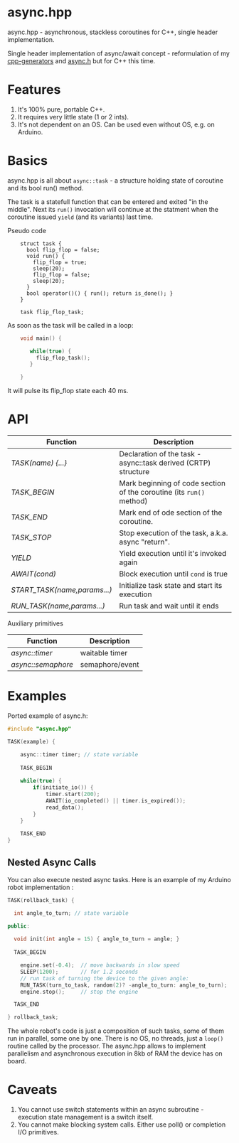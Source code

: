 # async.hpp
async.hpp - asynchronous, stackless coroutines for C++, single header implementation. 

Single header implementation of async/await concept - reformulation of my [cpp-generators](https://github.com/c-smile/cpp-generators) and [async.h](https://github.com/naasking/async.h) but for C++ this time.

# Features

1. It's 100% pure, portable C++.
2. It requires very little state (1 or 2 ints).
3. It's not dependent on an OS. Can be used even without OS, e.g. on Arduino.

# Basics

async.hpp is all about `async::task` - a structure holding state of coroutine and its bool run() method. 

The task is a statefull function that can be entered and exited "in the middle". Next its `run()` invocation will continue at the statment when the coroutine issued `yield` (and its variants) last time.

Pseudo code

```
    struct task {
      bool flip_flop = false;
      void run() {
        flip_flop = true;
        sleep(20);
        flip_flop = false;
        sleep(20);
      }
      bool operator()() { run(); return is_done(); }
    }

    task flip_flop_task;
```
As soon as the task will be called in a loop:

```C++
    void main() {

       while(true) {
         flip_flop_task();
       }

    }
```

It will pulse its flip_flop state each 40 ms. 


# API

Function|Description
--------|-----------
*TASK(name) {...}*|Declaration of the task - async::task derived (CRTP) structure
*TASK_BEGIN*|Mark beginning of code section of the coroutine (its `run()` method)
*TASK_END*|Mark end of ode section of the coroutine.
*TASK_STOP*|Stop execution of the task, a.k.a. async "return".
*YIELD*|Yield execution until it's invoked again
*AWAIT(cond)*|Block execution until `cond` is true
*START_TASK(name,params...)*|Initialize task state and start its execution
*RUN_TASK(name,params...)*|Run task and wait until it ends

Auxiliary primitives

Function|Description
--------|-----------
*async::timer*|waitable timer
*async::semaphore*|semaphore/event 

# Examples

Ported example of async.h:
```C++
#include "async.hpp"

TASK(example) {

    async::timer timer; // state variable
    
    TASK_BEGIN
    
    while(true) {
        if(initiate_io()) {
            timer.start(200);
            AWAIT(io_completed() || timer.is_expired());
            read_data();
        }
    }
    
    TASK_END
}
```


## Nested Async Calls

You can also execute nested async tasks. Here is an example of my Arduino robot implementation :

```C++
TASK(rollback_task) {

  int angle_to_turn; // state variable

public:
  
  void init(int angle = 15) { angle_to_turn = angle; }
  
  TASK_BEGIN

    engine.set(-0.4);  // move backwards in slow speed
    SLEEP(1200);       // for 1.2 seconds
    // run task of turning the device to the given angle:  
    RUN_TASK(turn_to_task, random(2)? -angle_to_turn: angle_to_turn);
    engine.stop();     // stop the engine  

  TASK_END

} rollback_task;

```

The whole robot's code is just a composition of such tasks, some of them run in parallel, some one by one. There is no OS, no threads, just a `loop()` routine called by the processor. The async.hpp allows to implement parallelism and asynchronous execution in 8kb of RAM the device has on board.

# Caveats

1. You cannot use switch statements within an async subroutine - execution 
   state management is a switch itself.
2. You cannot make blocking system calls. Either use poll() or completion I/O primitives.